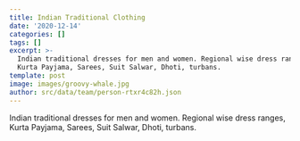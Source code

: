 ```yaml
---
title: Indian Traditional Clothing
date: '2020-12-14'
categories: []
tags: []
excerpt: >-
  Indian traditional dresses for men and women. Regional wise dress ranges,
  Kurta Payjama, Sarees, Suit Salwar, Dhoti, turbans. 
template: post
image: images/groovy-whale.jpg
author: src/data/team/person-rtxr4c82h.json
---
```


Indian traditional dresses for men and women. Regional wise dress ranges, Kurta Payjama, Sarees, Suit Salwar, Dhoti, turbans.